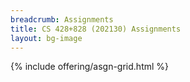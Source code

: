 ```yaml
---
breadcrumb: Assignments
title: CS 428+828 (202130) Assignments
layout: bg-image
---
```

{% include offering/asgn-grid.html %}
